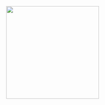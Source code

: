 <img src ="https://github.com/prachimanani01/Launch_button/assets/144036679/2f649b72-9e66-4b2f-9856-181ee6e4406e" width=250px>
